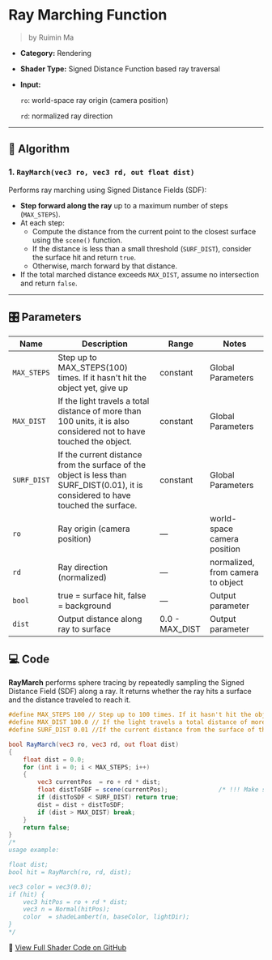 <div class="container">
    <h1 class="main-heading">Ray Marching Function</h1>
    <blockquote class="author">by Ruimin Ma</blockquote>
</div>

- **Category:** Rendering

- **Shader Type:** Signed Distance Function based ray traversal

- **Input:** 

  `ro`: world-space ray origin (camera position)

  `rd`: normalized ray direction

---

## 🧠 Algorithm

### 1. `RayMarch(vec3 ro, vec3 rd, out float dist)`
Performs ray marching using Signed Distance Fields (SDF):

- **Step forward along the ray** up to a maximum number of steps (`MAX_STEPS`).
- At each step:
  - Compute the distance from the current point to the closest surface using the `scene()` function.
  - If the distance is less than a small threshold (`SURF_DIST`), consider the surface hit and return `true`.
  - Otherwise, march forward by that distance.
- If the total marched distance exceeds `MAX_DIST`, assume no intersection and return `false`.

---

 ## 🎛️ Parameters

| Name | Description          | Range | Notes |
|------|-------------------|-------|-------|
| `MAX_STEPS` | Step up to MAX_STEPS(100) times. If it hasn't hit the object yet, give up | constant       | Global Parameters                 |
| `MAX_DIST`  | If the light travels a total distance of more than 100 units, it is also considered not to have touched the object. | constant       | Global Parameters                 |
| `SURF_DIST` | If the current distance from the surface of the object is less than SURF_DIST(0.01), it is considered to have touched the surface. | constant       | Global Parameters                 |
| `ro`        | Ray origin (camera position)                                 | —              | world-space camera position       |
| `rd` | Ray direction (normalized) | — | normalized, from camera to object |
| `bool` | true  = surface hit, false = background | — | Output parameter |
| `dist` | Output distance along ray to surface | 0.0 - MAX_DIST | Output parameter |



## 💻 Code
**RayMarch** performs sphere tracing by repeatedly sampling the Signed Distance Field (SDF) along a ray. It returns whether the ray hits a surface and the distance traveled to reach it.

```glsl
#define MAX_STEPS 100 // Step up to 100 times. If it hasn't hit the object yet, give up
#define MAX_DIST 100.0 // If the light travels a total distance of more than 100 units, it is also considered not to have touched the object.
#define SURF_DIST 0.01 //If the current distance from the surface of the object is less than 0.01, it is considered to have touched the surface.

bool RayMarch(vec3 ro, vec3 rd, out float dist) 
{
    float dist = 0.0;                       
    for (int i = 0; i < MAX_STEPS; i++) 
    { 
        vec3 currentPos  = ro + rd * dist;           
        float distToSDF = scene(currentPos);              /* !!! Make sure the SDF for your object is provided through a global function named scene !!! */                         
        if (distToSDF < SURF_DIST) return true;
        dist = dist + distToSDF;
        if (dist > MAX_DIST) break;
    }
    return false;                            
}
/*
usage example:

float dist;
bool hit = RayMarch(ro, rd, dist);

vec3 color = vec3(0.0);
if (hit) {
    vec3 hitPos = ro + rd * dist;
    vec3 n = Normal(hitPos);
    color  = shadeLambert(n, baseColor, lightDir);
}
*/
```
🔗 [View Full Shader Code on GitHub](https://github.com/friedaxvictoria/procedural_shader_framework/blob/main/shaders/shaders/rendering/Ray_Marching.glsl)
